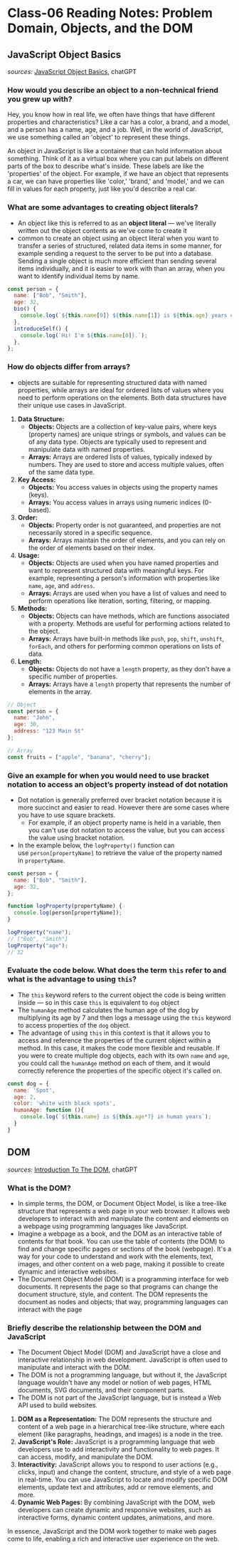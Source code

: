 # Class-06 Reading Notes: Problem Domain, Objects, and the DOM

## JavaScript Object Basics

*sources:* [JavaScript Object Basics](https://developer.mozilla.org/en-US/docs/Learn/JavaScript/Objects/Basics), chatGPT

### How would you describe an object to a non-technical friend you grew up with?

Hey, you know how in real life, we often have things that have different properties and characteristics? Like a car has a color, a brand, and a model, and a person has a name, age, and a job. Well, in the world of JavaScript, we use something called an 'object' to represent these things.

An object in JavaScript is like a container that can hold information about something. Think of it as a virtual box where you can put labels on different parts of the box to describe what's inside. These labels are like the 'properties' of the object. For example, if we have an object that represents a car, we can have properties like 'color,' 'brand,' and 'model,' and we can fill in values for each property, just like you'd describe a real car.

### What are some advantages to creating object literals?

- An object like this is referred to as an **object literal** — we've literally written out the object contents as we've come to create it
- common to create an object using an object literal when you want to transfer a series of structured, related data items in some manner, for example sending a request to the server to be put into a database. Sending a single object is much more efficient than sending several items individually, and it is easier to work with than an array, when you want to identify individual items by name.

```js
const person = {
  name: ["Bob", "Smith"],
  age: 32,
  bio() {
    console.log(`${this.name[0]} ${this.name[1]} is ${this.age} years old.`);
  },
  introduceSelf() {
    console.log(`Hi! I'm ${this.name[0]}.`);
  },
};
```

### How do objects differ from arrays?

- objects are suitable for representing structured data with named properties, while arrays are ideal for ordered lists of values where you need to perform operations on the elements. Both data structures have their unique use cases in JavaScript.

1. **Data Structure:**
    - **Objects:** Objects are a collection of key-value pairs, where keys (property names) are unique strings or symbols, and values can be of any data type. Objects are typically used to represent and manipulate data with named properties.
    - **Arrays:** Arrays are ordered lists of values, typically indexed by numbers. They are used to store and access multiple values, often of the same data type.
2. **Key Access:**
    - **Objects:** You access values in objects using the property names (keys).
    - **Arrays:** You access values in arrays using numeric indices (0-based).
3. **Order:**
    - **Objects:** Property order is not guaranteed, and properties are not necessarily stored in a specific sequence.
    - **Arrays:** Arrays maintain the order of elements, and you can rely on the order of elements based on their index.
4. **Usage:**
    - **Objects:** Objects are used when you have named properties and want to represent structured data with meaningful keys. For example, representing a person's information with properties like `name`, `age`, and `address`.
    - **Arrays:** Arrays are used when you have a list of values and need to perform operations like iteration, sorting, filtering, or mapping.
5. **Methods:**
    - **Objects:** Objects can have methods, which are functions associated with a property. Methods are useful for performing actions related to the object.
    - **Arrays:** Arrays have built-in methods like `push`, `pop`, `shift`, `unshift`, `forEach`, and others for performing common operations on lists of data.
6. **Length:**
    - **Objects:** Objects do not have a `length` property, as they don't have a specific number of properties.
    - **Arrays:** Arrays have a `length` property that represents the number of elements in the array.

```js
// Object
const person = {
  name: "John",
  age: 30,
  address: "123 Main St"
};

// Array
const fruits = ["apple", "banana", "cherry"];

```

### Give an example for when you would need to use bracket notation to access an object’s property instead of dot notation

- Dot notation is generally preferred over bracket notation because it is more succinct and easier to read. However there are some cases where you have to use square brackets. 
  - For example, if an object property name is held in a variable, then you can't use dot notation to access the value, but you can access the value using bracket notation.
- In the example below, the `logProperty()` function can use `person[propertyName]` to retrieve the value of the property named in `propertyName`.

```js
const person = {
  name: ["Bob", "Smith"],
  age: 32,
};

function logProperty(propertyName) {
  console.log(person[propertyName]);
}

logProperty("name");
// ["Bob", "Smith"]
logProperty("age");
// 32

```

### Evaluate the code below. What does the term `this` refer to and what is the advantage to using `this`?

- The `this` keyword refers to the current object the code is being written inside — so in this case `this` is equivalent to `dog` object
- The `humanAge` method calculates the human age of the dog by multiplying its age by 7 and then logs a message using the `this` keyword to access properties of the `dog` object. 
- The advantage of using `this` in this context is that it allows you to access and reference the properties of the current object within a method. In this case, it makes the code more flexible and reusable. If you were to create multiple dog objects, each with its own `name` and `age`, you could call the `humanAge` method on each of them, and it would correctly reference the properties of the specific object it's called on.

```js
const dog = {
  name: 'Spot',
  age: 2,
  color: 'white with black spots',
  humanAge: function (){
    console.log(`${this.name} is ${this.age*7} in human years`);
  }
}
```

## DOM

*sources:* [Introduction To The DOM](https://developer.mozilla.org/en-US/docs/Web/API/Document_Object_Model/Introduction), chatGPT

### What is the DOM?

- In simple terms, the DOM, or Document Object Model, is like a tree-like structure that represents a web page in your web browser. It allows web developers to interact with and manipulate the content and elements on a webpage using programming languages like JavaScript.
- Imagine a webpage as a book, and the DOM as an interactive table of contents for that book. You can use the table of contents (the DOM) to find and change specific pages or sections of the book (webpage). It's a way for your code to understand and work with the elements, text, images, and other content on a web page, making it possible to create dynamic and interactive websites.
- The Document Object Model (DOM) is a programming interface for web documents. It represents the page so that programs can change the document structure, style, and content. The DOM represents the document as nodes and objects; that way, programming languages can interact with the page

### Briefly describe the relationship between the DOM and JavaScript

- The Document Object Model (DOM) and JavaScript have a close and interactive relationship in web development. JavaScript is often used to manipulate and interact with the DOM.
- The DOM is not a programming language, but without it, the JavaScript language wouldn't have any model or notion of web pages, HTML documents, SVG documents, and their component parts.
- The DOM is not part of the JavaScript language, but is instead a Web API used to build websites.

1. **DOM as a Representation:** The DOM represents the structure and content of a web page in a hierarchical tree-like structure, where each element (like paragraphs, headings, and images) is a node in the tree.
2. **JavaScript's Role:** JavaScript is a programming language that web developers use to add interactivity and functionality to web pages. It can access, modify, and manipulate the DOM.
3. **Interactivity:** JavaScript allows you to respond to user actions (e.g., clicks, input) and change the content, structure, and style of a web page in real-time. You can use JavaScript to locate and modify specific DOM elements, update text and attributes, add or remove elements, and more.
4. **Dynamic Web Pages:** By combining JavaScript with the DOM, web developers can create dynamic and responsive websites, such as interactive forms, dynamic content updates, animations, and more.

In essence, JavaScript and the DOM work together to make web pages come to life, enabling a rich and interactive user experience on the web.
